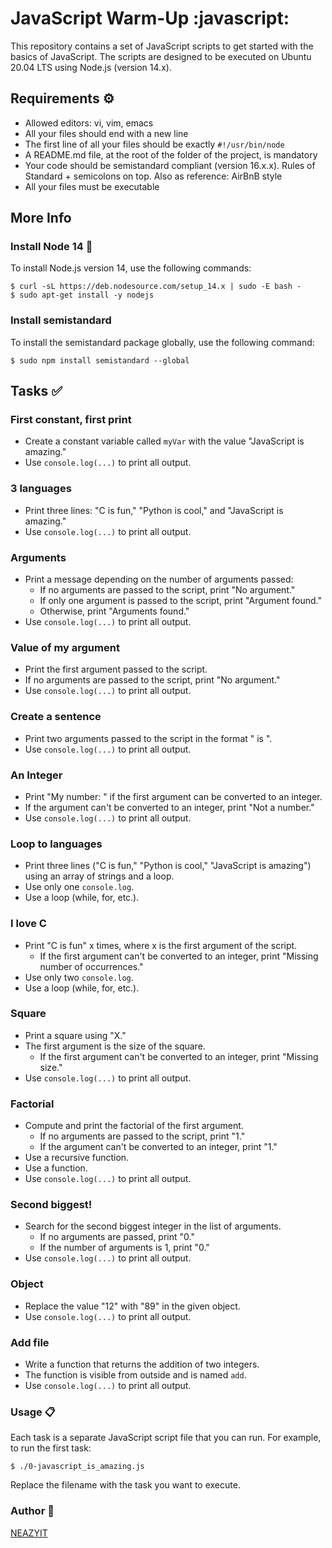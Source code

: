 # JavaScript Warm-Up :javascript:

This repository contains a set of JavaScript scripts to get started with the basics of JavaScript. The scripts are designed to be executed on Ubuntu 20.04 LTS using Node.js (version 14.x).

## Requirements ⚙️

- Allowed editors: vi, vim, emacs
- All your files should end with a new line
- The first line of all your files should be exactly `#!/usr/bin/node`
- A README.md file, at the root of the folder of the project, is mandatory
- Your code should be semistandard compliant (version 16.x.x). Rules of Standard + semicolons on top. Also as reference: AirBnB style
- All your files must be executable

## More Info

### Install Node 14 🔧

To install Node.js version 14, use the following commands:

```shell
$ curl -sL https://deb.nodesource.com/setup_14.x | sudo -E bash -
$ sudo apt-get install -y nodejs
```

### Install semistandard

To install the semistandard package globally, use the following command:

```shell
$ sudo npm install semistandard --global
```

## Tasks ✅

### First constant, first print

- Create a constant variable called `myVar` with the value "JavaScript is amazing."
- Use `console.log(...)` to print all output.

### 3 languages

- Print three lines: "C is fun," "Python is cool," and "JavaScript is amazing."
- Use `console.log(...)` to print all output.

### Arguments

- Print a message depending on the number of arguments passed:
  - If no arguments are passed to the script, print "No argument."
  - If only one argument is passed to the script, print "Argument found."
  - Otherwise, print "Arguments found."
- Use `console.log(...)` to print all output.

### Value of my argument

- Print the first argument passed to the script.
- If no arguments are passed to the script, print "No argument."
- Use `console.log(...)` to print all output.

### Create a sentence

- Print two arguments passed to the script in the format " is ".
- Use `console.log(...)` to print all output.

### An Integer

- Print "My number: <first argument converted to an integer>" if the first argument can be converted to an integer.
- If the argument can't be converted to an integer, print "Not a number."
- Use `console.log(...)` to print all output.

### Loop to languages

- Print three lines ("C is fun," "Python is cool," "JavaScript is amazing") using an array of strings and a loop.
- Use only one `console.log`.
- Use a loop (while, for, etc.).

### I love C

- Print "C is fun" x times, where x is the first argument of the script.
  - If the first argument can't be converted to an integer, print "Missing number of occurrences."
- Use only two `console.log`.
- Use a loop (while, for, etc.).

### Square

- Print a square using "X."
- The first argument is the size of the square.
  - If the first argument can't be converted to an integer, print "Missing size."
- Use `console.log(...)` to print all output.

### Factorial

- Compute and print the factorial of the first argument.
  - If no arguments are passed to the script, print "1."
  - If the argument can't be converted to an integer, print "1."
- Use a recursive function.
- Use a function.
- Use `console.log(...)` to print all output.

### Second biggest!

- Search for the second biggest integer in the list of arguments.
  - If no arguments are passed, print "0."
  - If the number of arguments is 1, print "0."
- Use `console.log(...)` to print all output.

### Object

- Replace the value "12" with "89" in the given object.
- Use `console.log(...)` to print all output.

### Add file

- Write a function that returns the addition of two integers.
- The function is visible from outside and is named `add`.
- Use `console.log(...)` to print all output.

### Usage 📋

Each task is a separate JavaScript script file that you can run. For example, to run the first task:

```shell
$ ./0-javascript_is_amazing.js
```
Replace the filename with the task you want to execute.

### Author 👤

[NEAZYIT](https://github.com/NEAZYIT)
